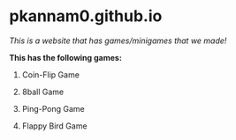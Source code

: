 # pkannam0.github.io

*This is a website that has games/minigames that we made!*



**This has the following games:**

1. Coin-Flip Game

2. 8ball Game

3. Ping-Pong Game

4. Flappy Bird Game

